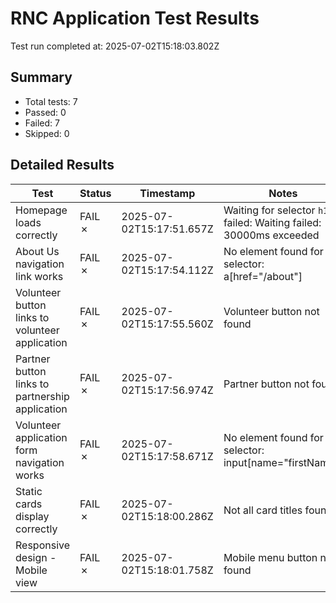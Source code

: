 # RNC Application Test Results

Test run completed at: 2025-07-02T15:18:03.802Z

## Summary

- Total tests: 7
- Passed: 0
- Failed: 7
- Skipped: 0

## Detailed Results

| Test | Status | Timestamp | Notes |
|------|--------|-----------|-------|
| Homepage loads correctly | FAIL ✗ | 2025-07-02T15:17:51.657Z | Waiting for selector `h1` failed: Waiting failed: 30000ms exceeded |
| About Us navigation link works | FAIL ✗ | 2025-07-02T15:17:54.112Z | No element found for selector: a[href="/about"] |
| Volunteer button links to volunteer application | FAIL ✗ | 2025-07-02T15:17:55.560Z | Volunteer button not found |
| Partner button links to partnership application | FAIL ✗ | 2025-07-02T15:17:56.974Z | Partner button not found |
| Volunteer application form navigation works | FAIL ✗ | 2025-07-02T15:17:58.671Z | No element found for selector: input[name="firstName"] |
| Static cards display correctly | FAIL ✗ | 2025-07-02T15:18:00.286Z | Not all card titles found |
| Responsive design - Mobile view | FAIL ✗ | 2025-07-02T15:18:01.758Z | Mobile menu button not found |
